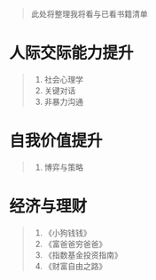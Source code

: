> 此处将整理我将看与已看书籍清单

# 人际交际能力提升

>1. 社会心理学
>2. 关键对话
>3. 非暴力沟通

# 自我价值提升

>1. 博弈与策略

# 经济与理财

>1. 《小狗钱钱》
>2. 《富爸爸穷爸爸》
>3. 《指数基金投资指南》
>4. 《财富自由之路》